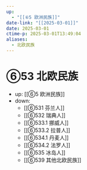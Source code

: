 ```yaml
---
up:
  - "[[⑥5 欧洲民族]]"
date-link: "[[2025-03-01]]"
date: 2025-03-01
ctime-p: 2025-03-01T13:49:04
aliases:
  - 北欧民族
---
```


# ⑥53 北欧民族

- up: [[⑥5 欧洲民族]]
- down:	
	- [[⑥531 芬兰人]]
	- [[⑥532 瑞典人]]
	- [[⑥533.1 挪威人]]
	- [[⑥533.2 拉普人]]
	- [[⑥534.1 丹麦人]]
	- [[⑥534.2 法罗人]]
	- [[⑥535 冰岛人]]
	- [[⑥539 其他北欧民族]]
	
